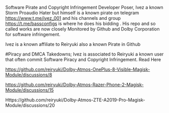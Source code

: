 Software Pirate and Copyright Infringement Developer Poser, Ivez a known Storm Proaudio Hater but himself is a known pirate on telegram https://www.t.me/ivez_001 and his channels and group https://t.me/bassconfigs is where he does his bidding . His repo and so called works are now closely Monitored by Github and Dolby Corporation for software infringement. 

Ivez is a known affiliate to Reiryuki also a known Pirate in Github

#Piracy and DMCA Takedowns;
Ivez is associated to Reiryuki a known user that often commit Software Piracy and Copyright Infringement. Read Here 

https://github.com/reiryuki/Dolby-Atmos-OnePlus-8-Visible-Magisk-Module/discussions/8

https://github.com/reiryuki/Dolby-Atmos-Razer-Phone-2-Magisk-Module/discussions/15

Https://github.com/reiryuki/Dolby-Atmos-ZTE-A2019-Pro-Magisk-Module/discussions/20


